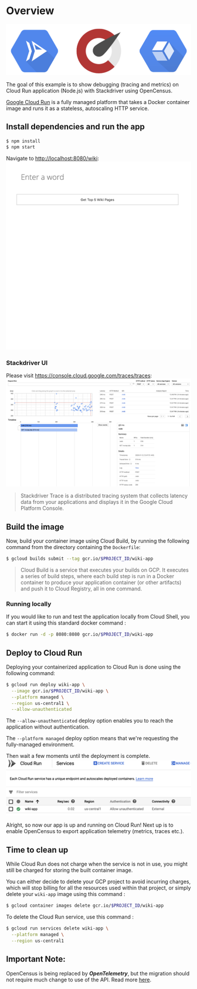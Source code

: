 # Overview

![Overview](images/overview.png)

The goal of this example is to show debugging (tracing and metrics) on Cloud Run application (Node.js) with Stackdriver using OpenCensus.

[Google Cloud Run](https://cloud.google.com/run/) is a fully managed platform that takes a Docker container image and runs it as a stateless, autoscaling HTTP service.

## Install dependencies and run the app
```sh
$ npm install
$ npm start
```

Navigate to <http://localhost:8080/wiki>:
![Wiki Demo](images/demo.gif)

### Stackdriver UI

Please visit <https://console.cloud.google.com/traces/traces>:
![Stackdriver UI](images/stackdriver.png)

> Stackdriver Trace is a distributed tracing system that collects latency data from your applications and displays it in the Google Cloud Platform Console.

## Build the image
Now, build your container image using Cloud Build, by running the following command from the directory containing the `Dockerfile`:

```sh
$ gcloud builds submit --tag gcr.io/$PROJECT_ID/wiki-app
```

> Cloud Build is a service that executes your builds on GCP. It executes a series of build steps, where each build step is run in a Docker container to produce your application container (or other artifacts) and push it to Cloud Registry, all in one command.

### Running locally
If you would like to run and test the application locally from Cloud Shell, you can start it using this standard docker command :

```sh
$ docker run -d -p 8080:8080 gcr.io/$PROJECT_ID/wiki-app
```

## Deploy to Cloud Run
Deploying your containerized application to Cloud Run is done using the following command:

```sh
$ gcloud run deploy wiki-app \
  --image gcr.io/$PROJECT_ID/wiki-app \
  --platform managed \
  --region us-central1 \
  --allow-unauthenticated
```
The `--allow-unauthenticated` deploy option enables you to reach the application without authentication.

The `--platform managed` deploy option means that we're requesting the fully-managed environment.

Then wait a few moments until the deployment is complete.
![Cloud Run UI](images/cloud-run.png)

Alright, so now our app is up and running on Cloud Run! Next up is to enable OpenCensus to export application telemetry (metrics, traces etc.).


## Time to clean up
While Cloud Run does not charge when the service is not in use, you might still be charged for storing the built container image.

You can either decide to delete your GCP project to avoid incurring charges, which will stop billing for all the resources used within that project, or simply delete your `wiki-app` image using this command :

```sh
$ gcloud container images delete gcr.io/$PROJECT_ID/wiki-app
```

To delete the Cloud Run service, use this command :

```sh
$ gcloud run services delete wiki-app \
  --platform managed \
  --region us-central1
```

## Important Note:

OpenCensus is being replaced by ***OpenTelemetry***, but the migration should not require much change to use of the API. Read more [here](https://medium.com/opentracing/a-roadmap-to-convergence-b074e5815289).

